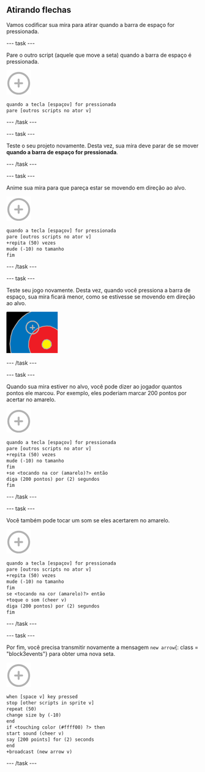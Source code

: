 ## Atirando flechas

Vamos codificar sua mira para atirar quando a barra de espaço for pressionada.

\--- task \---

Pare o outro script (aquele que move a seta) quando a barra de espaço é pressionada.

![ator arrow](images/target-sprite.png)

```blocks3
quando a tecla [espaçov] for pressionada
pare [outros scripts no ator v]
```

\--- /task \---

\--- task \---

Teste o seu projeto novamente. Desta vez, sua mira deve parar de se mover **quando a barra de espaço for pressionada**.

\--- /task \---

\--- task \---

Anime sua mira para que pareça estar se movendo em direção ao alvo.

![ator arrow](images/target-sprite.png)

```blocks3
quando a tecla [espaçov] for pressionada
pare [outros scripts no ator v]
+repita (50) vezes
mude (-10) no tamanho
fim
```

\--- /task \---

\--- task \---

Teste seu jogo novamente. Desta vez, quando você pressiona a barra de espaço, sua mira ficará menor, como se estivesse se movendo em direção ao alvo.

![alvo com a mira nele](images/archery-animate-test.png)

\--- /task \---

\--- task \---

Quando sua mira estiver no alvo, você pode dizer ao jogador quantos pontos ele marcou. Por exemplo, eles poderiam marcar 200 pontos por acertar no amarelo.

![ator arrow](images/target-sprite.png)

```blocks3
quando a tecla [espaçov] for pressionada
pare [outros scripts no ator v]
+repita (50) vezes
mude (-10) no tamanho
fim
+se <tocando na cor (amarelo)?> então
diga (200 pontos) por (2) segundos 
fim
```

\--- /task \---

\--- task \---

Você também pode tocar um som se eles acertarem no amarelo.

![ator arrow](images/target-sprite.png)

```blocks3
quando a tecla [espaçov] for pressionada
pare [outros scripts no ator v]
+repita (50) vezes
mude (-10) no tamanho
fim
se <tocando na cor (amarelo)?> então
+toque o som (cheer v)
diga (200 pontos) por (2) segundos 
fim
```

\--- /task \---

\--- task \---

Por fim, você precisa transmitir novamente a mensagem `new arrow`{: class = "block3events"} para obter uma nova seta.

![ator arrow](images/target-sprite.png)

```blocks3
when [space v] key pressed
stop [other scripts in sprite v]
repeat (50)
change size by (-10)
end
if <touching color (#ffff00) ?> then
start sound (cheer v)
say [200 points] for (2) seconds
end
+broadcast (new arrow v)
```

\--- /task \---